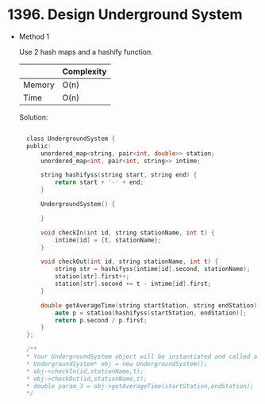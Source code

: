 # 1396. Design Underground System

- Method 1

  Use 2 hash maps and a hashify function.

  |        | Complexity |
  | ------ | ---------- |
  | Memory | O(n)       |
  | Time   | O(n)       |

  Solution:

  ```h

    class UndergroundSystem {
    public:
        unordered_map<string, pair<int, double>> station;
        unordered_map<int, pair<int, string>> intime;

        string hashifyss(string start, string end) {
            return start + '-' + end;
        }

        UndergroundSystem() {

        }

        void checkIn(int id, string stationName, int t) {
            intime[id] = {t, stationName};
        }

        void checkOut(int id, string stationName, int t) {
            string str = hashifyss(intime[id].second, stationName);
            station[str].first++;
            station[str].second += t - intime[id].first;
        }

        double getAverageTime(string startStation, string endStation) {
            auto p = station[hashifyss(startStation, endStation)];
            return p.second / p.first;
        }
    };

    /**
    * Your UndergroundSystem object will be instantiated and called as such:
    * UndergroundSystem* obj = new UndergroundSystem();
    * obj->checkIn(id,stationName,t);
    * obj->checkOut(id,stationName,t);
    * double param_3 = obj->getAverageTime(startStation,endStation);
    */

  ```

<!-- - Method 2

    This is another method.

    | |   Complexity  |
    | ----------- | ----------- |
    |  Memory     | O(n) |
    |      Time       |  O(n) |


    Solution:

    ``` h



    ```

- Additional Knowledge:

    Here are some additional knowledge.



<br> -->
